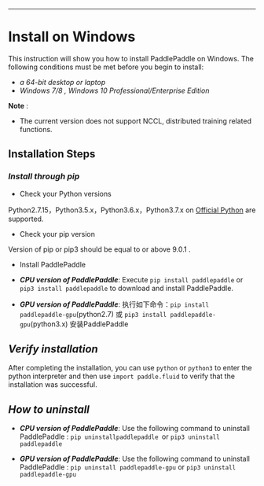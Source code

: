 ***

# **Install on Windows**

This instruction will show you how to install PaddlePaddle on Windows.  The following conditions must be met before you begin to install:

* *a 64-bit desktop or laptop*
* *Windows 7/8 , Windows 10 Professional/Enterprise Edition*

**Note** : 

* The current version does not support NCCL, distributed training related functions.





## Installation Steps  

### ***Install through pip***

* Check your Python versions

Python2.7.15，Python3.5.x，Python3.6.x，Python3.7.x on [Official Python](https://www.python.org/downloads/) are supported.
 
* Check your pip version

Version of pip or pip3 should be equal to or above 9.0.1 .

* Install PaddlePaddle

* ***CPU version of PaddlePaddle***:
Execute `pip install paddlepaddle` or `pip3 install paddlepaddle` to download and install PaddlePaddle.

* ***GPU version of PaddlePaddle***:
 执行如下命令：`pip install paddlepaddle-gpu`(python2.7) 或 `pip3 install paddlepaddle-gpu`(python3.x) 安装PaddlePaddle
 
## ***Verify installation***

After completing the installation, you can use `python` or `python3` to enter the python interpreter and then use `import paddle.fluid` to verify that the installation was successful.

## ***How to uninstall***

* ***CPU version of PaddlePaddle***:
Use the following command to uninstall PaddlePaddle : `pip uninstallpaddlepaddle `or `pip3 uninstall paddlepaddle`

* ***GPU version of PaddlePaddle***:
Use the following command to uninstall PaddlePaddle : `pip uninstall paddlepaddle-gpu` or `pip3 uninstall paddlepaddle-gpu`
